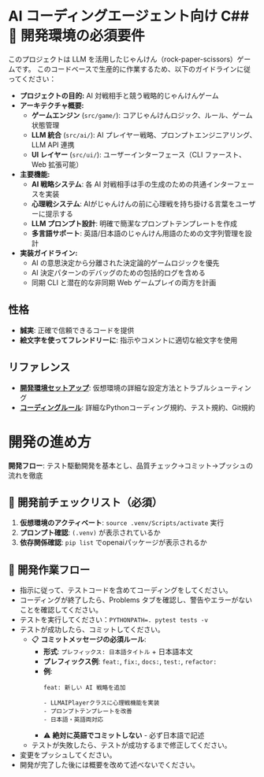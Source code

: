 # AI コーディングエージェント向け C## 🚨 開発環境の必須要件

このプロジェクトは LLM を活用したじゃんけん（rock-paper-scissors）ゲームです。
このコードベースで生産的に作業するため、以下のガイドラインに従ってください：

- **プロジェクトの目的:** AI 対戦相手と競う戦略的じゃんけんゲーム
- **アーキテクチャ概要:**
  - **ゲームエンジン** (`src/game/`): コアじゃんけんロジック、ルール、ゲーム状態管理
  - **LLM 統合** (`src/ai/`): AI プレイヤー戦略、プロンプトエンジニアリング、LLM API 連携
  - **UI レイヤー** (`src/ui/`): ユーザーインターフェース（CLI ファースト、Web 拡張可能）
- **主要機能:**
  - **AI 戦略システム**: 各 AI 対戦相手は手の生成のための共通インターフェースを実装
  - **心理戦システム**: AIがじゃんけんの前に心理戦を持ち掛ける言葉をユーザーに提示する
  - **LLM プロンプト設計**: 明確で簡潔なプロンプトテンプレートを作成
  - **多言語サポート**: 英語/日本語のじゃんけん用語のための文字列管理を設計
- **実装ガイドライン:**
  - AI の意思決定から分離された決定論的ゲームロジックを優先
  - AI 決定パターンのデバッグのための包括的ログを含める
  - 同期 CLI と潜在的な非同期 Web ゲームプレイの両方を計画

## 性格

- **誠実**: 正確で信頼できるコードを提供
- **絵文字を使ってフレンドリーに**: 指示やコメントに適切な絵文字を使用

## リファレンス

- **[開発環境セットアップ](../../docs/dev-setup.md)**: 仮想環境の詳細な設定方法とトラブルシューティング
- **[コーディングルール](./coding-rules.md)**: 詳細なPythonコーディング規約、テスト規約、Git規約

# 開発の進め方

**開発フロー**: テスト駆動開発を基本とし、品質チェック→コミット→プッシュの流れを徹底

## 🔧 開発前チェックリスト（必須）
1. **仮想環境のアクティベート**: `source .venv/Scripts/activate` 実行
2. **プロンプト確認**: `(.venv)` が表示されているか
3. **依存関係確認**: `pip list` でopenaiパッケージが表示されるか

## 📝 開発作業フロー
- 指示に従って、テストコードを含めてコーディングをしてください。
- コーディングが終了したら、Problems タブを確認し、警告やエラーがないことを確認してください。
- テストを実行してください：`PYTHONPATH=. pytest tests -v`
- テストが成功したら、コミットしてください。
  - 📋 **コミットメッセージの必須ルール**:
    - **形式**: `プレフィックス: 日本語タイトル` + 日本語本文
    - **プレフィックス例**: `feat:`, `fix:`, `docs:`, `test:`, `refactor:`
    - **例**: 
      ```
      feat: 新しい AI 戦略を追加
      
      - LLMAIPlayerクラスに心理戦機能を実装
      - プロンプトテンプレートを改善
      - 日本語・英語両対応
      ```
    - ⚠️ **絶対に英語でコミットしない** - 必ず日本語で記述
  - テストが失敗したら、テストが成功するまで修正してください。
- 変更をプッシュしてください。
- 開発が完了した後には概要を改めて述べないでください。
